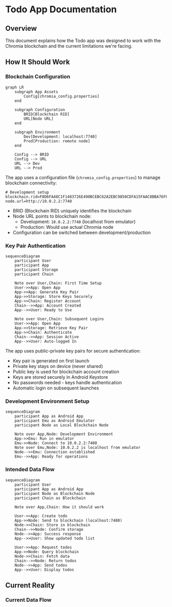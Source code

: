 # Todo App Documentation

## Overview

This document explains how the Todo app was designed to work with the Chromia blockchain and the current limitations we're facing.

## How It Should Work

### Blockchain Configuration
```mermaid
graph LR
    subgraph App Assets
        Config[chromia_config.properties]
    end

    subgraph Configuration
        BRID[Blockchain RID]
        URL[Node URL]
    end

    subgraph Environment
        Dev[Development: localhost:7740]
        Prod[Production: remote node]
    end

    Config --> BRID
    Config --> URL
    URL --> Dev
    URL --> Prod
```

The app uses a configuration file (`chromia_config.properties`) to manage blockchain connectivity:
```properties
# Development setup
blockchain.rid=F8D6FA48C1F1483726E490BCEBC62A2EBC9850CDFA15FAAC8BBA76F64B9B7B6B
node.url=http://10.0.2.2:7740

```

- BRID (Blockchain RID) uniquely identifies the blockchain
- Node URL points to blockchain node:
  - Development: `10.0.2.2:7740` (localhost from emulator)
  - Production: Would use actual Chromia node
- Configuration can be switched between development/production

### Key Pair Authentication
```mermaid
sequenceDiagram
    participant User
    participant App
    participant Storage
    participant Chain

    Note over User,Chain: First Time Setup
    User->>App: Open App
    App->>App: Generate Key Pair
    App->>Storage: Store Keys Securely
    App->>Chain: Register Account
    Chain-->>App: Account Created
    App-->>User: Ready to Use

    Note over User,Chain: Subsequent Logins
    User->>App: Open App
    App->>Storage: Retrieve Key Pair
    App->>Chain: Authenticate
    Chain-->>App: Session Active
    App-->>User: Auto-logged In
```

The app uses public-private key pairs for secure authentication:
- Key pair is generated on first launch
- Private key stays on device (never shared)
- Public key is used for blockchain account creation
- Keys are stored securely in Android Keystore
- No passwords needed - keys handle authentication
- Automatic login on subsequent launches

### Development Environment Setup
```mermaid
sequenceDiagram
    participant App as Android App
    participant Emu as Android Emulator
    participant Node as Local Blockchain Node
    
    Note over App,Node: Development Environment
    App->>Emu: Run in emulator
    Emu->>Node: Connect to 10.0.2.2:7480
    Note over Emu,Node: 10.0.2.2 is localhost from emulator
    Node-->>Emu: Connection established
    Emu-->>App: Ready for operations
```

### Intended Data Flow
```mermaid
sequenceDiagram
    participant User
    participant App as Android App
    participant Node as Blockchain Node
    participant Chain as Blockchain

    Note over App,Chain: How it should work
    
    User->>App: Create todo
    App->>Node: Send to blockchain (localhost:7480)
    Node->>Chain: Store in blockchain
    Chain-->>Node: Confirm storage
    Node-->>App: Success response
    App-->>User: Show updated todo list

    User->>App: Request todos
    App->>Node: Query blockchain
    Node->>Chain: Fetch data
    Chain-->>Node: Return todos
    Node-->>App: Send todos
    App-->>User: Display todos
```

## Current Reality

### Current Data Flow
```